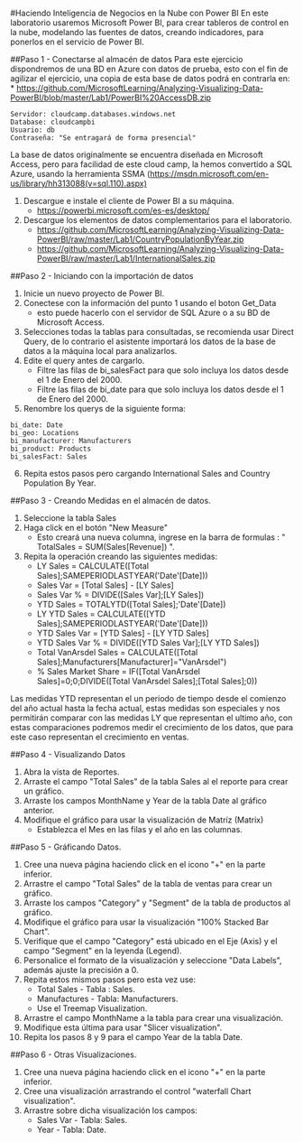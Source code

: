 ﻿#Haciendo Inteligencia de Negocios en la Nube con Power BI
En este laboratorio usaremos Microsoft Power BI, para crear tableros de control en la nube, modelando las fuentes de datos, creando indicadores, para ponerlos en el servicio de Power BI.

##Paso 1 - Conectarse al almacén de datos
Para este ejercicio dispondremos de una BD en Azure con datos de prueba, esto con el fin de agilizar el ejercicio, una copia de esta base de datos podrá en contrarla en:
    * https://github.com/MicrosoftLearning/Analyzing-Visualizing-Data-PowerBI/blob/master/Lab1/PowerBI%20AccessDB.zip
    
```
Servidor: cloudcamp.databases.windows.net
Database: cloudcampbi
Usuario: db
Contraseña: "Se entragará de forma presencial"
```
La base de datos originalmente se encuentra diseñada en Microsoft Access, pero para facilidad de este cloud camp, la hemos convertido a SQL Azure, usando la herramienta SSMA (https://msdn.microsoft.com/en-us/library/hh313088(v=sql.110).aspx)

1. Descargue e instale el cliente de Power BI a su máquina.
    * https://powerbi.microsoft.com/es-es/desktop/
2. Descargue los elementos de datos complementarios para el laboratorio.
    * https://github.com/MicrosoftLearning/Analyzing-Visualizing-Data-PowerBI/raw/master/Lab1/CountryPopulationByYear.zip
    * https://github.com/MicrosoftLearning/Analyzing-Visualizing-Data-PowerBI/raw/master/Lab1/InternationalSales.zip

##Paso 2 - Iniciando con la importación de datos
1. Inicie un nuevo proyecto de Power BI.
2. Conectese con la información del punto 1 usando el boton Get_Data
    * esto puede hacerlo con el servidor de SQL Azure o a su BD de Microsoft Access.
3. Selecciones todas la tablas para consultadas, se recomienda usar Direct Query, de lo contrario el asistente importará los datos de la base de datos a la máquina local para analizarlos.
4. Edite el query antes de cargarlo.
    * Filtre las filas de bi_salesFact para que solo incluya los datos desde el 1 de Enero del 2000.
    * Filtre las filas de bi_date para que solo incluya los datos desde el 1 de Enero del 2000.
5. Renombre los querys de la siguiente forma:
```
bi_date: Date
bi_geo: Locations
bi_manufacturer: Manufacturers
bi_product: Products
bi_salesFact: Sales
``` 
6. Repita estos pasos pero cargando International Sales and Country Population By Year.

##Paso 3 - Creando Medidas en el almacén de datos.
1. Seleccione la tabla Sales
2. Haga click en el botón "New Measure"
    * Esto creará una nueva columna, ingrese en la barra de formulas : " TotalSales = SUM(Sales[Revenue]) ".
3. Repita la operación creando las siguientes medidas:
    * LY Sales = CALCULATE([Total Sales];SAMEPERIODLASTYEAR('Date'[Date]))
    * Sales Var = [Total Sales] - [LY Sales]
    * Sales Var % = DIVIDE([Sales Var];[LY Sales])
    * YTD Sales = TOTALYTD([Total Sales];'Date'[Date])
    * LY YTD Sales = CALCULATE([YTD Sales];SAMEPERIODLASTYEAR('Date'[Date]))
    * YTD Sales Var = [YTD Sales] - [LY YTD Sales]
    * YTD Sales Var % = DIVIDE([YTD Sales Var];[LY YTD Sales])
    * Total VanArsdel Sales = CALCULATE([Total Sales];Manufacturers[Manufacturer]="VanArsdel")
    * % Sales Market Share = IF([Total VanArsdel Sales]=0;0;DIVIDE([Total VanArsdel Sales];[Total Sales];0))

Las medidas YTD representan el un periodo de tiempo desde el comienzo del año actual hasta la fecha actual, estas medidas son especiales y nos permitirán comparar con las medidas LY que representan el ultimo año, con estas comparaciones podremos medir el crecimiento de los datos, que para este caso representan el crecimiento en ventas.

##Paso 4 - Visualizando Datos

1. Abra la vista de Reportes.
2. Arraste el campo "Total Sales" de la tabla Sales al el reporte para crear un gráfico.
3. Arraste los campos MonthName y Year de la tabla Date al gráfico anterior.
4. Modifique el gráfico para usar la visualización de Matríz (Matrix)
    * Establezca el Mes en las filas y el año en las columnas.

##Paso 5 - Gráficando Datos.

1. Cree una nueva página haciendo click en el icono "+" en la parte inferior.
2. Arrastre el campo "Total Sales" de la tabla de ventas para crear un gráfico.
3. Arraste los campos "Category" y "Segment" de la tabla de productos al gráfico.
4. Modifique el gráfico para usar la visualización "100% Stacked Bar Chart".
5. Verifique que el campo "Category" está ubicado en el Eje (Axis) y el campo "Segment" en la leyenda (Legend).
6. Personalice el formato de la visualización y seleccione "Data Labels", además ajuste la precisión a 0.
7. Repita estos mismos pasos pero esta vez use:
    * Total Sales - Tabla : Sales.
    * Manufactures - Tabla: Manufacturers.
    * Use el Treemap Visualization.
8. Arrastre el campo MonthName a la tabla para crear una visualización.
9. Modifique esta última para usar "Slicer visualization".
10. Repita los pasos 8 y 9 para el campo Year de la tabla Date.

##Paso 6 - Otras Visualizaciones.
1. Cree una nueva página haciendo click en el icono "+" en la parte inferior.
2. Cree una visualización arrastrando el control "waterfall Chart visualization".
3. Arrastre sobre dicha visualización los campos:
    * Sales Var - Tabla: Sales.
    * Year - Tabla: Date.